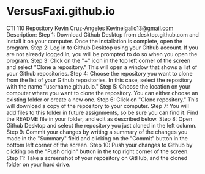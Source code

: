 # VersusFaxi.github.io
CTI 110 Repository
Kevin Cruz-Angeles
Kevinelgallo13@gmail.com
Description:
Step 1: Download Github Desktop from desktop.github.com and install it on your computer. Once the installation is complete, open the program.
Step 2: Log in to Github Desktop using your Github account. If you are not already logged in, you will be prompted to do so when you open the program.
Step 3: Click on the "+" icon in the top left corner of the screen and select "Clone a repository." This will open a window that shows a list of your Github repositories.
Step 4: Choose the repository you want to clone from the list of your Github repositories. In this case, select the repository with the name "username.github.io."
Step 5: Choose the location on your computer where you want to clone the repository. You can either choose an existing folder or create a new one.
Step 6: Click on "Clone repository." This will download a copy of the repository to your computer.
Step 7: You will add files to this folder in future assignments, so be sure you can find it.  Find the README file in your folder, and edit as described below.
Step 8: Open Github Desktop and select the repository you just cloned in the left column.
Step 9: Commit your changes by writing a summary of the changes you made in the "Summary" field and clicking on the "Commit" button in the bottom left corner of the screen.
Step 10: Push your changes to Github by clicking on the "Push origin" button in the top right corner of the screen.
Step 11: Take a screenshot of your repository on GitHub, and the cloned folder on your hard drive.
